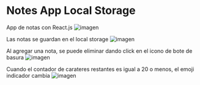 # Notes App Local Storage
 App de notas con React.js
![imagen](https://user-images.githubusercontent.com/23528473/177427674-6e46902f-589c-4113-b4c7-eb3563b69f01.png)

Las notas se guardan en el local storage
![imagen](https://user-images.githubusercontent.com/23528473/177428527-c3b6fa60-1cb6-4391-aca3-2da39e7fd5fc.png)

Al agregar una nota, se puede eliminar dando click en el icono de bote de basura
![imagen](https://user-images.githubusercontent.com/23528473/177428490-531390ba-fa44-4286-9de4-185bad220e3a.png)

Cuando el contador de carateres restantes es igual a 20 o menos, el emoji indicador cambia
![imagen](https://user-images.githubusercontent.com/23528473/177428636-9e0d6c20-df9b-46f2-aa94-749435f3eadf.png)

